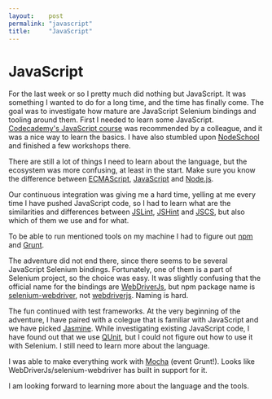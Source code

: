 ```yaml
---
layout:    post
permalink: "javascript"
title:     "JavaScript"
---
```


# JavaScript

For the last week or so I pretty much did nothing but JavaScript. It was something I wanted to do for a long time, and the time has finally come. The goal was to investigate how mature are JavaScript Selenium bindings and tooling around them. First I needed to learn some JavaScript. [Codecademy's JavaScript course](https://www.codecademy.com/learn/javascript) was recommended by a colleague, and it was a nice way to learn the basics. I have also stumbled upon [NodeSchool](http://nodeschool.io/) and finished a few workshops there.

There are still a lot of things I need to learn about the language, but the ecosystem was more confusing, at least in the start. Make sure you know the difference between [ECMAScript](https://en.wikipedia.org/wiki/ECMAScript), [JavaScript](https://en.wikipedia.org/wiki/JavaScript) and [Node.js](https://en.wikipedia.org/wiki/Node.js).

Our continuous integration was giving me a hard time, yelling at me every time I have pushed JavaScript code, so I had to learn what are the similarities and differences between [JSLint](https://en.wikipedia.org/wiki/JSLint), [JSHint](https://en.wikipedia.org/wiki/JSHint) and [JSCS](http://jscs.info/), but also which of them we use and for what.

To be able to run mentioned tools on my machine I had to figure out [npm](https://en.wikipedia.org/wiki/Npm_%28software%29) and [Grunt](http://gruntjs.com/).

The adventure did not end there, since there seems to be several JavaScript Selenium bindings. Fortunately, one of them is a part of Selenium project, so the choice was easy. It was slightly confusing that the official name for the bindings are [WebDriverJs](https://github.com/SeleniumHQ/selenium/wiki/WebDriverJs), but npm package name is [selenium-webdriver](https://www.npmjs.com/package/selenium-webdriver), not [webdriverjs](https://www.npmjs.com/package/webdriverjs). Naming is hard.

The fun continued with test frameworks. At the very beginning of the adventure, I have paired with a colegue that is familiar with JavaScript and we have picked [Jasmine](https://en.wikipedia.org/wiki/Jasmine_%28JavaScript_framework%29). While investigating existing JavaScript code, I have found out that we use [QUnit](https://en.wikipedia.org/wiki/QUnit), but I could not figure out how to use it with Selenium. I still need to learn more about the language.

I was able to make everything work with [Mocha](https://en.wikipedia.org/wiki/Mocha_%28JavaScript_framework%29) (event Grunt!). Looks like WebDriverJs/selenium-webdriver has built in support for it.

I am looking forward to learning more about the language and the tools.
